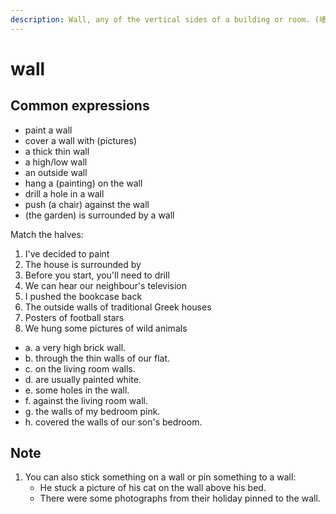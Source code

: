 ```yaml
---
description: Wall, any of the vertical sides of a building or room. (墙)
---
```


# wall

## Common expressions

- paint a wall
- cover a wall with (pictures)
- a thick thin wall
- a high/low wall
- an outside wall
- hang a (painting) on the wall
- drill a hole in a wall
- push (a chair) against the wall
- (the garden) is surrounded by a wall

Match the halves:

1. I've decided to paint
2. The house is surrounded by
3. Before you start, you'll need to drill
4. We can hear our neighbour's television
5. I pushed the bookcase back
6. The outside walls of traditional Greek houses
7. Posters of football stars
8. We hung some pictures of wild animals

- a. a very high brick wall.
- b. through the thin walls of our flat.
- c. on the living room walls.
- d. are usually painted white.
- e. some holes in the wall.
- f. against the living room wall.
- g. the walls of my bedroom pink.
- h. covered the walls of our son's bedroom.

## Note

1. You can also stick something on a wall or pin something to a wall:
   - He stuck a picture of his cat on the wall above his bed.
   - There were some photographs from their holiday pinned to the wall.
